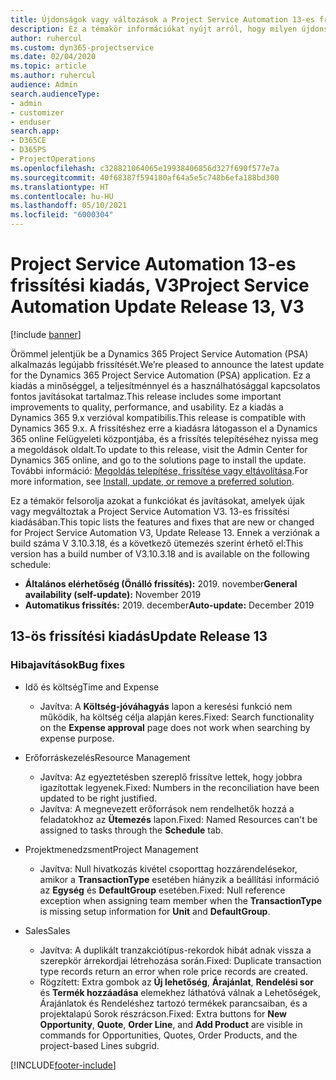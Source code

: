 ```yaml
---
title: Újdonságok vagy változások a Project Service Automation 13-es frissítési kiadásának V3 változatában
description: Ez a témakör információkat nyújt arról, hogy milyen újdonságok és változások vannak a Project Service Automation 13-ös frissítési kiadásának V3 verziójában.
author: ruhercul
ms.custom: dyn365-projectservice
ms.date: 02/04/2020
ms.topic: article
ms.author: ruhercul
audience: Admin
search.audienceType:
- admin
- customizer
- enduser
search.app:
- D365CE
- D365PS
- ProjectOperations
ms.openlocfilehash: c328821064065e19938406856d327f690f577e7a
ms.sourcegitcommit: 40f68387f594180af64a5e5c748b6efa188bd300
ms.translationtype: HT
ms.contentlocale: hu-HU
ms.lasthandoff: 05/10/2021
ms.locfileid: "6000304"
---
```

# <a name="project-service-automation-update-release-13-v3"></a><span data-ttu-id="84997-103">Project Service Automation 13-es frissítési kiadás, V3</span><span class="sxs-lookup"><span data-stu-id="84997-103">Project Service Automation Update Release 13, V3</span></span>

[!include [banner](../includes/psa-now-project-operations.md)]

<span data-ttu-id="84997-104">Örömmel jelentjük be a Dynamics 365 Project Service Automation (PSA) alkalmazás legújabb frissítését.</span><span class="sxs-lookup"><span data-stu-id="84997-104">We’re pleased to announce the latest update for the Dynamics 365 Project Service Automation (PSA) application.</span></span> <span data-ttu-id="84997-105">Ez a kiadás a minőséggel, a teljesítménnyel és a használhatósággal kapcsolatos fontos javításokat tartalmaz.</span><span class="sxs-lookup"><span data-stu-id="84997-105">This release includes some important improvements to quality, performance, and usability.</span></span> <span data-ttu-id="84997-106">Ez a kiadás a Dynamics 365 9.x verzióval kompatibilis.</span><span class="sxs-lookup"><span data-stu-id="84997-106">This release is compatible with Dynamics 365 9.x.</span></span> <span data-ttu-id="84997-107">A frissítéshez erre a kiadásra látogasson el a Dynamics 365 online Felügyeleti központjába, és a frissítés telepítéséhez nyissa meg a megoldások oldalt.</span><span class="sxs-lookup"><span data-stu-id="84997-107">To update to this release, visit the Admin Center for Dynamics 365 online, and go to the solutions page to install the update.</span></span> <span data-ttu-id="84997-108">További információ: [Megoldás telepítése, frissítése vagy eltávolítása](/power-platform/admin/install-remove-preferred-solution).</span><span class="sxs-lookup"><span data-stu-id="84997-108">For more information, see [Install, update, or remove a preferred solution](/power-platform/admin/install-remove-preferred-solution).</span></span>

<span data-ttu-id="84997-109">Ez a témakör felsorolja azokat a funkciókat és javításokat, amelyek újak vagy megváltoztak a Project Service Automation V3. 13-es frissítési kiadásában.</span><span class="sxs-lookup"><span data-stu-id="84997-109">This topic lists the features and fixes that are new or changed for Project Service Automation V3, Update Release 13.</span></span> <span data-ttu-id="84997-110">Ennek a verziónak a build száma V 3.10.3.18, és a következő ütemezés szerint érhető el:</span><span class="sxs-lookup"><span data-stu-id="84997-110">This version has a build number of V3.10.3.18 and is available on the following schedule:</span></span>

- <span data-ttu-id="84997-111">**Általános elérhetőség (Önálló frissítés):** 2019. november</span><span class="sxs-lookup"><span data-stu-id="84997-111">**General availability (self-update):** November 2019</span></span>
- <span data-ttu-id="84997-112">**Automatikus frissítés:** 2019. december</span><span class="sxs-lookup"><span data-stu-id="84997-112">**Auto-update:** December 2019</span></span>


## <a name="update-release-13"></a><span data-ttu-id="84997-113">13-ös frissítési kiadás</span><span class="sxs-lookup"><span data-stu-id="84997-113">Update Release 13</span></span> 

### <a name="bug-fixes"></a><span data-ttu-id="84997-114">Hibajavítások</span><span class="sxs-lookup"><span data-stu-id="84997-114">Bug fixes</span></span>

- <span data-ttu-id="84997-115">Idő és költség</span><span class="sxs-lookup"><span data-stu-id="84997-115">Time and Expense</span></span>

     - <span data-ttu-id="84997-116">Javítva: A **Költség-jóváhagyás** lapon a keresési funkció nem működik, ha költség célja alapján keres.</span><span class="sxs-lookup"><span data-stu-id="84997-116">Fixed: Search functionality on the **Expense approval** page does not work when searching by expense purpose.</span></span>

- <span data-ttu-id="84997-117">Erőforráskezelés</span><span class="sxs-lookup"><span data-stu-id="84997-117">Resource Management</span></span>

     - <span data-ttu-id="84997-118">Javítva: Az egyeztetésben szereplő frissítve lettek, hogy jobbra igazítottak legyenek.</span><span class="sxs-lookup"><span data-stu-id="84997-118">Fixed: Numbers in the reconciliation have been updated to be right justified.</span></span>
     - <span data-ttu-id="84997-119">Javítva: A megnevezett erőforrások nem rendelhetők hozzá a feladatokhoz az **Ütemezés** lapon.</span><span class="sxs-lookup"><span data-stu-id="84997-119">Fixed: Named Resources can't be assigned to tasks through the **Schedule** tab.</span></span>

- <span data-ttu-id="84997-120">Projektmenedzsment</span><span class="sxs-lookup"><span data-stu-id="84997-120">Project Management</span></span>

     - <span data-ttu-id="84997-121">Javítva: Null hivatkozás kivétel csoporttag hozzárendelésekor, amikor a **TransactionType** esetében hiányzik a beállítási információ az **Egység** és **DefaultGroup** esetében.</span><span class="sxs-lookup"><span data-stu-id="84997-121">Fixed: Null reference exception when assigning team member when the **TransactionType** is missing setup information for **Unit** and **DefaultGroup**.</span></span>

- <span data-ttu-id="84997-122">Sales</span><span class="sxs-lookup"><span data-stu-id="84997-122">Sales</span></span>

     - <span data-ttu-id="84997-123">Javítva: A duplikált tranzakciótípus-rekordok hibát adnak vissza a szerepkör árrekordjai létrehozása során.</span><span class="sxs-lookup"><span data-stu-id="84997-123">Fixed: Duplicate transaction type records return an error when role price records are created.</span></span>
     - <span data-ttu-id="84997-124">Rögzített: Extra gombok az **Új lehetőség**, **Árajánlat**, **Rendelési sor** és **Termék hozzáadása** elemekhez láthatóvá válnak a Lehetőségek, Árajánlatok és Rendeléshez tartozó termékek parancsaiban, és a projektalapú Sorok részrácson.</span><span class="sxs-lookup"><span data-stu-id="84997-124">Fixed: Extra buttons for **New Opportunity**, **Quote**, **Order Line**, and **Add Product** are visible in commands for Opportunities, Quotes, Order Products, and the project-based Lines subgrid.</span></span>




[!INCLUDE[footer-include](../includes/footer-banner.md)]